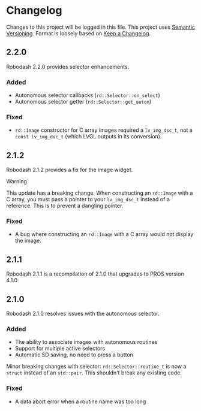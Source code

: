 # Changelog

Changes to this project will be logged in this file. This project uses
[Semantic Versioning](https://semver.org/spec/v2.0.0.html). Format is loosely
based on [Keep a Changelog](https://keepachangelog.com/en/1.1.0/).

## 2.2.0

Robodash 2.2.0 provides selector enhancements.

### Added

- Autonomous selector callbacks (`rd::Selector::on_select`)
- Autonomous selector getter (`rd::Selector::get_auton`)

### Fixed

- `rd::Image` constructor for C array images required a `lv_img_dsc_t`, not a `const lv_img_dsc_t` (which LVGL outputs in its conversion).

## 2.1.2

Robodash 2.1.2 provides a fix for the image widget.

> [!WARNING]
>
> This update has a breaking change. When constructing an `rd::Image` with a C
> array, you must pass a pointer to your `lv_img_dsc_t` instead of a reference.
> This is to prevent a dangling pointer.

### Fixed

- A bug where constructing an `rd::Image` with a C array would not display the
  image.

## 2.1.1

Robodash 2.1.1 is a recompilation of 2.1.0 that upgrades to PROS version 4.1.0

## 2.1.0

Robodash 2.1.0 resolves issues with the autonomous selector.

### Added

- The ability to associate images with autonomous routines
- Support for multiple active selectors
- Automatic SD saving, no need to press a button

Minor breaking changes with selector: `rd::Selector::routine_t` is now a
`struct` instead of an `std::pair`. This shouldn't break any existing code.

### Fixed

- A data abort error when a routine name was too long
